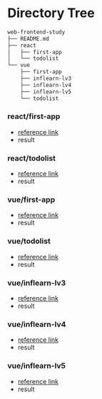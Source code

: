 # Directory Tree
```md
web-frontend-study
├── README.md
├── react
│   ├── first-app
│   └── todolist
└── vue
    ├── first-app
    ├── inflearn-lv3
    ├── inflearn-lv4
    ├── inflearn-lv5
    └── todolist
```

### react/first-app
* [reference link](https://youtu.be/00yJy7W0DQE) 
* result

### react/todolist
* [reference link](https://youtu.be/LoYbN6qoQHA) 
* result

### vue/first-app
* [reference link](https://youtu.be/-tVaahsXpwk) 
* result

### vue/todolist
* [reference link](https://youtu.be/qhjxAP1hFuI) 
* result

### vue/inflearn-lv3
* [reference link](https://www.inflearn.com/course/vue-js) 
* result

### vue/inflearn-lv4
* [reference link](https://www.inflearn.com/course/vue-js-%EB%81%9D%EB%82%B4%EA%B8%B0-%EC%BA%A1%ED%8B%B4%ED%8C%90%EA%B5%90) 
* result

### vue/inflearn-lv5
* [reference link](https://www.inflearn.com/course/vue-ts) 
* result

